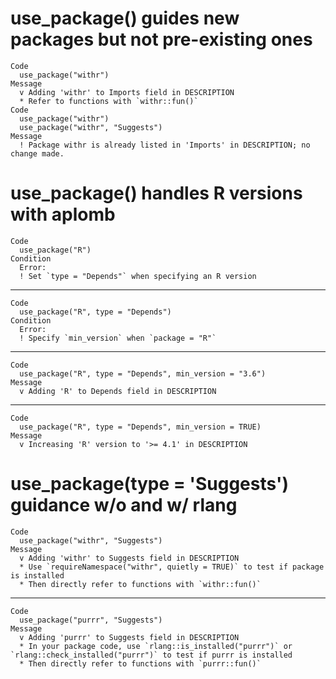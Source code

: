 # use_package() guides new packages but not pre-existing ones

    Code
      use_package("withr")
    Message
      v Adding 'withr' to Imports field in DESCRIPTION
      * Refer to functions with `withr::fun()`
    Code
      use_package("withr")
      use_package("withr", "Suggests")
    Message
      ! Package withr is already listed in 'Imports' in DESCRIPTION; no change made.

# use_package() handles R versions with aplomb

    Code
      use_package("R")
    Condition
      Error:
      ! Set `type = "Depends"` when specifying an R version

---

    Code
      use_package("R", type = "Depends")
    Condition
      Error:
      ! Specify `min_version` when `package = "R"`

---

    Code
      use_package("R", type = "Depends", min_version = "3.6")
    Message
      v Adding 'R' to Depends field in DESCRIPTION

---

    Code
      use_package("R", type = "Depends", min_version = TRUE)
    Message
      v Increasing 'R' version to '>= 4.1' in DESCRIPTION

# use_package(type = 'Suggests') guidance w/o and w/ rlang

    Code
      use_package("withr", "Suggests")
    Message
      v Adding 'withr' to Suggests field in DESCRIPTION
      * Use `requireNamespace("withr", quietly = TRUE)` to test if package is installed
      * Then directly refer to functions with `withr::fun()`

---

    Code
      use_package("purrr", "Suggests")
    Message
      v Adding 'purrr' to Suggests field in DESCRIPTION
      * In your package code, use `rlang::is_installed("purrr")` or `rlang::check_installed("purrr")` to test if purrr is installed
      * Then directly refer to functions with `purrr::fun()`

